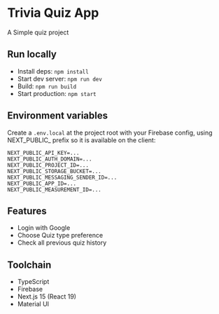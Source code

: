 # Trivia Quiz App

A Simple quiz project

## Run locally

- Install deps: `npm install`
- Start dev server: `npm run dev`
- Build: `npm run build`
- Start production: `npm start`

## Environment variables

Create a `.env.local` at the project root with your Firebase config, using NEXT_PUBLIC_ prefix so it is available on the
client:

```
NEXT_PUBLIC_API_KEY=...
NEXT_PUBLIC_AUTH_DOMAIN=...
NEXT_PUBLIC_PROJECT_ID=...
NEXT_PUBLIC_STORAGE_BUCKET=...
NEXT_PUBLIC_MESSAGING_SENDER_ID=...
NEXT_PUBLIC_APP_ID=...
NEXT_PUBLIC_MEASUREMENT_ID=...
```

## Features

* Login with Google
* Choose Quiz type preference
* Check all previous quiz history

## Toolchain

* TypeScript
* Firebase
* Next.js 15 (React 19)
* Material UI